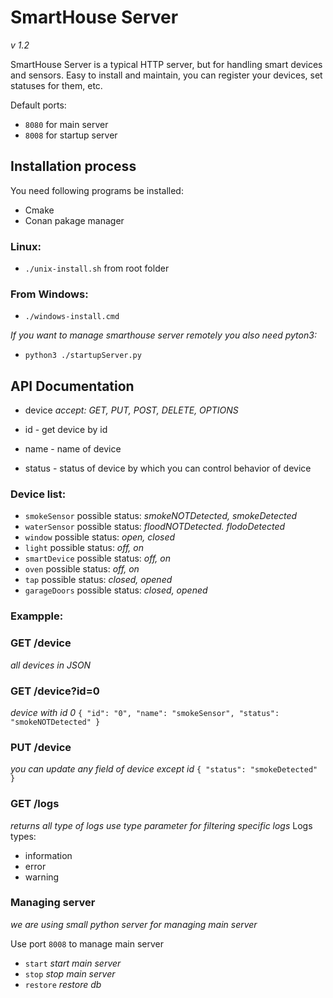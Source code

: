 <!-- @format -->

# SmartHouse Server

_v 1.2_

SmartHouse Server is a typical HTTP server, but for handling smart devices and sensors. Easy to install and maintain, you can register your devices, set statuses for them, etc.

Default ports:
- `8080` for main server
- `8008` for startup server

## Installation process

You need following programs be installed:

- Cmake
- Conan pakage manager

### Linux:

- `./unix-install.sh` from root folder

### From Windows:

- `./windows-install.cmd`

_If you want to manage smarthouse server remotely you also need pyton3:_

-  `python3 ./startupServer.py`

## API Documentation

- device
  _accept: GET, PUT, POST, DELETE, OPTIONS_

- id - get device by id
- name - name of device
- status - status of device by which you can control behavior of device

### Device list:

- `smokeSensor`
  possible status: _smokeNOTDetected, smokeDetected_ 
- `waterSensor`
  possible status: _floodNOTDetected. flodoDetected_ 
- `window`
  possible status: _open, closed_
- `light`
  possible status: _off, on_
- `smartDevice`
  possible status: _off, on_
- `oven`
  possible status: _off, on_
- `tap`
  possible status: _closed, opened_
- `garageDoors`
  possible status: _closed, opened_

### Exampple:

### GET /device

_all devices in JSON_

### GET /device?id=0

_device with id 0_
`{
    "id": "0",
    "name": "smokeSensor",
    "status": "smokeNOTDetected"
}`

### PUT /device

_you can update any field of device except id_
`{
    "status": "smokeDetected"
}`

### GET /logs

_returns all type of logs_
_use type parameter for filtering specific logs_
Logs types:

- information
- error
- warning

### Managing server

_we are using small python server for managing main server_

Use port `8008` to manage main server

- `start` _start main server_
- `stop` _stop main server_
- `restore` _restore db_
